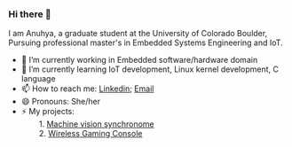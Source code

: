 ### Hi there 👋

I am Anuhya, a graduate student at the University of Colorado Boulder, Pursuing professional master's in Embedded Systems Engineering and IoT. 

- 🔭 I’m currently working in Embedded software/hardware domain 
- 🌱 I’m currently learning IoT development, Linux kernel development, C language
- 📫 How to reach me: [Linkedin](https://www.linkedin.com/in/anuhya-kuraparthy/); [Email](anuhya.kuraparthy@colorado.edu)
- 😄 Pronouns: She/her
- ⚡ My projects: <br>
   &nbsp; &nbsp; &nbsp; &nbsp;    1. [Machine vision synchronome](https://github.com/anuh7/RTES_final-project) <br>
            &nbsp; &nbsp; &nbsp; &nbsp;       2. [Wireless Gaming Console](https://github.com/anuh7/ESD_final_project)
                
